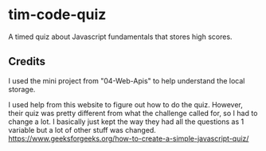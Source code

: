# tim-code-quiz
A timed quiz about Javascript fundamentals that stores high scores. 



## Credits
I used the mini project from "04-Web-Apis" to help understand the local storage.

I used help from this website to figure out how to do the quiz. However, their quiz was pretty different from what the challenge called for, so I had to change a lot. I basically just kept the way they had all the questions as 1 variable but a lot of other stuff was changed.
https://www.geeksforgeeks.org/how-to-create-a-simple-javascript-quiz/